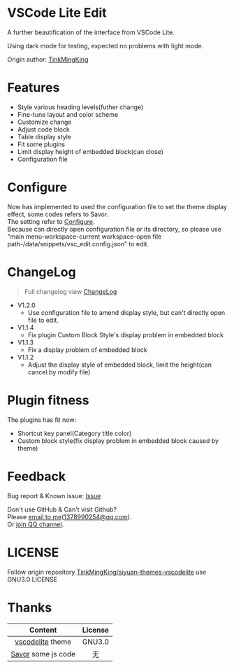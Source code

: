 # VSCode Lite Edit

A further beautification of the interface from VSCode Lite.

Using dark mode for testing, expected no problems with light mode.

Origin author: [TinkMingKing](https://github.com/TinkMingKing)

# Features

- Style various heading levels(futher change)
- Fine-tune layout and color scheme
- Customize change
- Adjust code block
- Table display style
- Fit some plugins
- Limit display height of embedded block(can close)
- Configuration file

# Configure

Now has implemented to used the configuration file to set the theme display effect, some codes refers to Savor.  
The setting refer to [Configure](https://github.com/lingfengyu-dreaming/siyuan-vscodelite-edit/blob/main/Configure.md).  
Because can directly open configuration file or its directory, so please use "main menu-workspace-current workspace-open file path-/data/snippets/vsc_edit.config.json" to edit.

# ChangeLog

> Full changelog view [ChangeLog](https://github.com/lingfengyu-dreaming/siyuan-vscodelite-edit/blob/main/changelog.md)

- V1.2.0
  - Use configuration file to amend display style, but can't directly open file to edit.
- V1.1.4
  - Fix plugin Custom Block Style's display problem in embedded block
- V1.1.3
  - Fix a display problem of embedded block
- V1.1.2
  - Adjust the display style of embedded block, limit the height(can cancel by modify file)

# Plugin fitness

The plugins has fit now:

- Shortcut key panel(Category title color)
- Custom block style(fix display problem in embedded block caused by theme)

# Feedback

Bug report & Known issue: [Issue](https://github.com/lingfengyu-dreaming/siyuan-vscodelite-edit/issues)

Don't use GitHub & Can't visit Github?  
Please [email to me](mailto:1378990254@qq.com)(1378990254@qq.com).  
Or [join QQ channel](https://pd.qq.com/s/7uxvabgbp).

# LICENSE

Follow origin repository [TinkMingKing/siyuan-themes-vscodelite](https://github.com/TinkMingKing/siyuan-themes-vscodelite) use GNU3.0 LICENSE

# Thanks

|                                   Content                                    | License |
| :--------------------------------------------------------------------------: | :-----: |
| [vscodelite](https://github.com/TinkMingKing/siyuan-themes-vscodelite) theme | GNU3.0  |
|    [Savor](https://github.com/royc01/notion-theme/tree/main) some js code    |   无    |